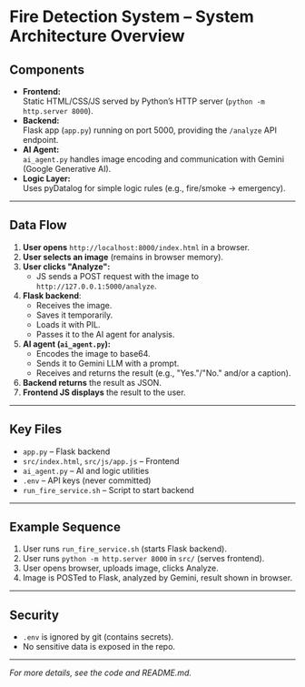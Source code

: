 # Fire Detection System – System Architecture Overview

## Components

- **Frontend:**  
  Static HTML/CSS/JS served by Python’s HTTP server (`python -m http.server 8000`).
- **Backend:**  
  Flask app (`app.py`) running on port 5000, providing the `/analyze` API endpoint.
- **AI Agent:**  
  `ai_agent.py` handles image encoding and communication with Gemini (Google Generative AI).
- **Logic Layer:**  
  Uses pyDatalog for simple logic rules (e.g., fire/smoke → emergency).

---

## Data Flow

1. **User opens** `http://localhost:8000/index.html` in a browser.
2. **User selects an image** (remains in browser memory).
3. **User clicks "Analyze":**
    - JS sends a POST request with the image to `http://127.0.0.1:5000/analyze`.
4. **Flask backend**:
    - Receives the image.
    - Saves it temporarily.
    - Loads it with PIL.
    - Passes it to the AI agent for analysis.
5. **AI agent (`ai_agent.py`):**
    - Encodes the image to base64.
    - Sends it to Gemini LLM with a prompt.
    - Receives and returns the result (e.g., "Yes."/"No." and/or a caption).
6. **Backend returns** the result as JSON.
7. **Frontend JS displays** the result to the user.

---

## Key Files

- `app.py` – Flask backend
- `src/index.html`, `src/js/app.js` – Frontend
- `ai_agent.py` – AI and logic utilities
- `.env` – API keys (never committed)
- `run_fire_service.sh` – Script to start backend

---

## Example Sequence

1. User runs `run_fire_service.sh` (starts Flask backend).
2. User runs `python -m http.server 8000` in `src/` (serves frontend).
3. User opens browser, uploads image, clicks Analyze.
4. Image is POSTed to Flask, analyzed by Gemini, result shown in browser.

---

## Security

- `.env` is ignored by git (contains secrets).
- No sensitive data is exposed in the repo.

---

*For more details, see the code and README.md.*